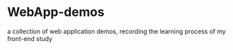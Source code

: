 # WebApp-demos
a collection of web application demos, recording the learning process of my front-end study
